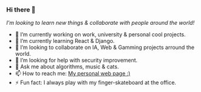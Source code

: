 ### Hi there 👋

*I'm looking to learn new things & collaborate with people around the world!*

- 🔭 I’m currently working on work, university & personal cool projects.
- 🌱 I’m currently learning React & Django.
- 👯 I’m looking to collaborate on IA, Web & Gamming projects arround the world.
- 🤔 I’m looking for help with security improvement.
- 💬 Ask me about algorithms, music & cats.
- 📫 How to reach me: [My personal web page :)](https://listerineh.vercel.app/)
- ⚡ Fun fact: I always play with my finger-skateboard at the office.
